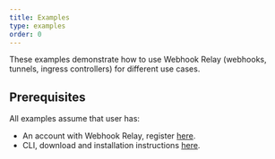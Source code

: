 ```yaml
---
title: Examples
type: examples
order: 0
---
```


These examples demonstrate how to use Webhook Relay (webhooks, tunnels, ingress controllers) for different use cases.

## Prerequisites

All examples assume that user has:

* An account with Webhook Relay, register [here](https://my.webhookrelay.com/register).
* CLI, download and installation instructions [here](https://webhookrelay.com/v1/guide/installation.html#CLI).